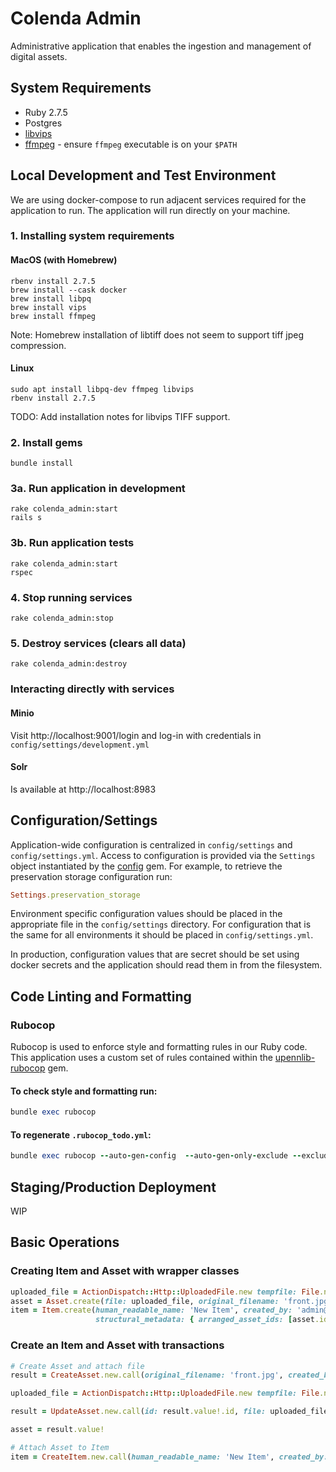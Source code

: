 # Colenda Admin
Administrative application that enables the ingestion and management of digital assets. 

## System Requirements
- Ruby 2.7.5
- Postgres
- [libvips](https://www.libvips.org/)
- [ffmpeg](https://ffmpeg.org/) - ensure `ffmpeg` executable is on your `$PATH`

## Local Development and Test Environment
We are using docker-compose to run adjacent services required for the application to run. The application will run directly on your machine.

### 1. Installing system requirements
#### MacOS (with Homebrew)
```shell
rbenv install 2.7.5
brew install --cask docker
brew install libpq
brew install vips
brew install ffmpeg
```
Note: Homebrew installation of libtiff does not seem to support tiff jpeg compression.

#### Linux
```shell
sudo apt install libpq-dev ffmpeg libvips
rbenv install 2.7.5
```

TODO: Add installation notes for libvips TIFF support.

### 2. Install gems
```shell
bundle install
```

### 3a. Run application in development
```shell
rake colenda_admin:start
rails s
```

### 3b. Run application tests
```shell
rake colenda_admin:start
rspec
```

### 4. Stop running services
```shell
rake colenda_admin:stop
```

### 5. Destroy services (clears all data)
```shell
rake colenda_admin:destroy
```

### Interacting directly with services
#### Minio
Visit http://localhost:9001/login and log-in with credentials in `config/settings/development.yml`
#### Solr
Is available at http://localhost:8983

## Configuration/Settings
Application-wide configuration is centralized in `config/settings` and `config/settings.yml`. Access to configuration is provided via the `Settings` object instantiated by the [config](https://github.com/rubyconfig/config) gem. For example, to retrieve the preservation storage configuration run:

```ruby
Settings.preservation_storage
```

Environment specific configuration values should be placed in the appropriate file in the `config/settings` directory. For configuration that is the same for all environments it should be placed in `config/settings.yml`.

In production, configuration values that are secret should be set using docker secrets and the application should read them in from the filesystem.


## Code Linting and Formatting
### Rubocop
Rubocop is used to enforce style and formatting rules in our Ruby code. This application uses a custom set of rules contained within the [upennlib-rubocop](https://gitlab.library.upenn.edu/cgalarza/upennlib-rubocop) gem.

#### To check style and formatting run:
```ruby
bundle exec rubocop
```

#### To regenerate `.rubocop_todo.yml`:
```ruby
bundle exec rubocop --auto-gen-config  --auto-gen-only-exclude --exclude-limit 10000
```

## Staging/Production Deployment
WIP

## Basic Operations
### Creating Item and Asset with wrapper classes
```ruby
uploaded_file = ActionDispatch::Http::UploadedFile.new tempfile: File.new(Rails.root.join('spec', 'fixtures', 'files', 'front.jpg')), filename: 'front.jpg', type: 'image/jpg'
asset = Asset.create(file: uploaded_file, original_filename: 'front.jpg', created_by: 'admin@library.upenn.edu')
item = Item.create(human_readable_name: 'New Item', created_by: 'admin@library.upenn.edu', descriptive_metadata: { title: ['Best Item'] },
                   structural_metadata: { arranged_asset_ids: [asset.id]}, asset_ids: [asset.id])

```

### Create an Item and Asset with transactions

```ruby
# Create Asset and attach file
result = CreateAsset.new.call(original_filename: 'front.jpg', created_by: 'admin@library.upenn.edu')

uploaded_file = ActionDispatch::Http::UploadedFile.new tempfile: File.new(Rails.root.join('spec', 'fixtures', 'files', 'front.jpg')), filename: 'front.jpg', type: 'image/jpg'

result = UpdateAsset.new.call(id: result.value!.id, file: uploaded_file, updated_by: 'admin@library.upenn.edu')

asset = result.value!

# Attach Asset to Item
item = CreateItem.new.call(human_readable_name: 'New Item', created_by: 'admin@library.upenn.edu', descriptive_metadata: { title: ['Best Item'] }, structural_metadata: { arranged_asset_ids: [asset.id]}, asset_ids: [asset.id])
```